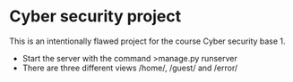 # Cyber security project
This is an intentionally flawed project for the course Cyber security base 1. 
- Start the server with the command >manage.py runserver
- There are three different views /home/, /guest/ and /error/
